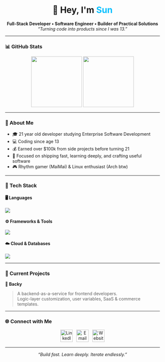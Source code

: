 <!--
   GitHub Profile README — Sun Kim
   Clean, modern design with icon-based tech stack.
-->

<h1 align="center">👋 Hey, I'm <span style="color:#00bfff;">Sun</span></h1>
<p align="center">
  <b>Full-Stack Developer • Software Engineer • Builder of Practical Solutions</b><br>
  <i>“Turning code into products since I was 13.”</i>
</p>

---

### 📊 GitHub Stats

<p align="center">
  <img height="165" src="https://streak-stats.demolab.com?user=sunwoo101&theme=tokyonight&hide_border=true&border_radius=10" />
  <img height="165" src="https://github-readme-stats.vercel.app/api/top-langs/?username=sunwoo101&layout=compact&theme=tokyonight&hide_border=true" />
</p>

---

### 🧠 About Me

- 🎓 21 year old developer studying Enterprise Software Development
- 💻 Coding since age 13
- 💰 Earned over $100k from side projects before turning 21
- 🚀 Focused on shipping fast, learning deeply, and crafting useful software
- 🎮 Rhythm gamer (MaiMai) & Linux enthusiast (Arch btw)

---

### 🧩 Tech Stack

#### 🖥️ Languages
<p align="left">
  <img src="https://skillicons.dev/icons?i=cs,python,js,html,css" />
</p>

#### ⚙️ Frameworks & Tools
<p align="left">
  <img src="https://skillicons.dev/icons?i=dotnet,react,tailwind,postman,arch" />
</p>

#### ☁️ Cloud & Databases
<p align="left">
  <img src="https://skillicons.dev/icons?i=azure,supabase,postgres,sqlite,linux" />
</p>

---

### 🚧 Current Projects

**🧱 Backy**  
> A backend-as-a-service for frontend developers.  
> Logic-layer customization, user variables, SaaS & commerce templates.

---

### 🌐 Connect with Me

<p align="center">
  <a href="https://linkedin.com/in/sunwookim101"><img src="https://skillicons.dev/icons?i=linkedin" width="40" height="40" alt="LinkedIn"></a>
  &nbsp;
  <a href="mailto:sun.kim101@outlook.com"><img src="https://skillicons.dev/icons?i=gmail" width="40" height="40" alt="Email"></a>
  &nbsp;
  <a href="https://sunwookim.dev"><img src="https://skillicons.dev/icons?i=vercel" width="40" height="40" alt="Website"></a>
</p>

---

<p align="center">
  <i>“Build fast. Learn deeply. Iterate endlessly.”</i>
</p>
